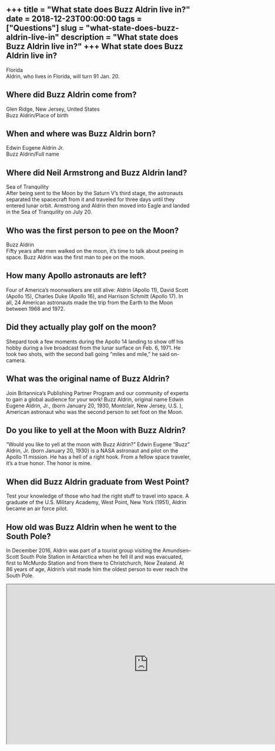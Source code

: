 +++
title = "What state does Buzz Aldrin live in?"
date = 2018-12-23T00:00:00
tags = ["Questions"]
slug = "what-state-does-buzz-aldrin-live-in"
description = "What state does Buzz Aldrin live in?"
+++
What state does Buzz Aldrin live in?
------------------------------------

Florida  
Aldrin, who lives in Florida, will turn 91 Jan. 20.

Where did Buzz Aldrin come from?
--------------------------------

Glen Ridge, New Jersey, United States  
Buzz Aldrin/Place of birth

When and where was Buzz Aldrin born?
------------------------------------

Edwin Eugene Aldrin Jr.  
Buzz Aldrin/Full name

Where did Neil Armstrong and Buzz Aldrin land?
----------------------------------------------

Sea of Tranquility  
After being sent to the Moon by the Saturn V’s third stage, the astronauts separated the spacecraft from it and traveled for three days until they entered lunar orbit. Armstrong and Aldrin then moved into Eagle and landed in the Sea of Tranquility on July 20.

Who was the first person to pee on the Moon?
--------------------------------------------

Buzz Aldrin  
Fifty years after men walked on the moon, it’s time to talk about peeing in space. Buzz Aldrin was the first man to pee on the moon.

How many Apollo astronauts are left?
------------------------------------

Four of America’s moonwalkers are still alive: Aldrin (Apollo 11), David Scott (Apollo 15), Charles Duke (Apollo 16), and Harrison Schmitt (Apollo 17). In all, 24 American astronauts made the trip from the Earth to the Moon between 1968 and 1972.

Did they actually play golf on the moon?
----------------------------------------

Shepard took a few moments during the Apollo 14 landing to show off his hobby during a live broadcast from the lunar surface on Feb. 6, 1971. He took two shots, with the second ball going “miles and mile,” he said on-camera.

What was the original name of Buzz Aldrin?
------------------------------------------

Join Britannica’s Publishing Partner Program and our community of experts to gain a global audience for your work! Buzz Aldrin, original name Edwin Eugene Aldrin, Jr., (born January 20, 1930, Montclair, New Jersey, U.S. ), American astronaut who was the second person to set foot on the Moon.

Do you like to yell at the Moon with Buzz Aldrin?
-------------------------------------------------

“Would you like to yell at the moon with Buzz Aldrin?” Edwin Eugene “Buzz” Aldrin, Jr. (born January 20, 1930) is a NASA astronaut and pilot on the Apollo 11 mission. He has a hell of a right hook. From a fellow space traveler, it’s a true honor. The honor is mine.

When did Buzz Aldrin graduate from West Point?
----------------------------------------------

Test your knowledge of those who had the right stuff to travel into space. A graduate of the U.S. Military Academy, West Point, New York (1951), Aldrin became an air force pilot.

How old was Buzz Aldrin when he went to the South Pole?
-------------------------------------------------------

In December 2016, Aldrin was part of a tourist group visiting the Amundsen–Scott South Pole Station in Antarctica when he fell ill and was evacuated, first to McMurdo Station and from there to Christchurch, New Zealand. At 86 years of age, Aldrin’s visit made him the oldest person to ever reach the South Pole.

<iframe allow="accelerometer; autoplay; clipboard-write; encrypted-media; gyroscope; picture-in-picture" allowfullscreen="" class="__youtube_prefs__  epyt-is-override  no-lazyload" data-no-lazy="1" data-origheight="433" data-origwidth="770" data-skipgform_ajax_framebjll="" height="433" id="_ytid_45292" loading="lazy" src="https://www.youtube.com/embed/9HvG6ZlpLrI?enablejsapi=1&autoplay=0&cc_load_policy=0&cc_lang_pref=&iv_load_policy=1&loop=0&modestbranding=0&rel=1&fs=1&playsinline=0&autohide=2&theme=dark&color=red&controls=1&" title="YouTube player" width="770"></iframe>